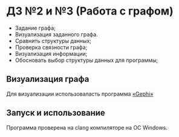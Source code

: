 # ДЗ №2 и №3 (Работа с графом)

- Задание графа;
- Визуализация заданного графа.
- Сравнить структуры данных;
- Проверка связности графа;
- Визуализация информации;
- Обосновать выбор структуры данных для программы;

Визуализация графа
---
Для визуализации использоваласть программа [ «Gephi» ](https://gephi.org/users/download/)

Запуск и использование
---
Программа проверена на clang компиляторе на ОС Windows.
